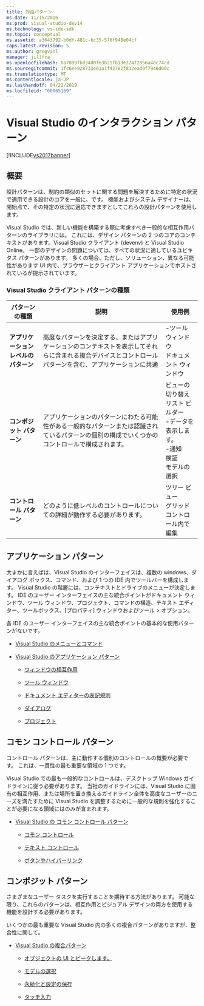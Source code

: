 ```yaml
---
title: 対話パターン
ms.date: 11/15/2016
ms.prod: visual-studio-dev14
ms.technology: vs-ide-sdk
ms.topic: conceptual
ms.assetid: a3643792-b0df-481c-bc35-576f948e04cf
caps.latest.revision: 5
ms.author: gregvanl
manager: jillfra
ms.openlocfilehash: 8a7899fbd34d0f63b21fb13e224f2856a4dc74cd
ms.sourcegitcommit: 1fc6ee928733e61a1f42782f832ead9f7946d00c
ms.translationtype: MT
ms.contentlocale: ja-JP
ms.lasthandoff: 04/22/2019
ms.locfileid: "60065169"
---
```

# <a name="interaction-patterns-for-visual-studio"></a>Visual Studio のインタラクション パターン
[!INCLUDE[vs2017banner](../../includes/vs2017banner.md)]

## <a name="overview"></a>概要
 設計パターンは、制約の類似のセットに関する問題を解決するために特定の状況で適用できる設計のコアを一般に、です。 機能およびシステム デザイナーは、開始点で、その特定の状況に適応できますとしてこれらの設計パターンを使用します。

 Visual Studio では、新しい機能を構築する際に考慮すべき一般的な相互作用パターンのライブラリには。 これには、デザイン パターンの 2 つのコアのコンテキストがあります。Visual Studio クライアント (devenv) と Visual Studio Online。 一部のデザインの問題については、すべての状況に適しているユビキタス パターンがあります。 多くの場合、ただし、ソリューション、異なる可能性があります UI 内で、ブラウザーとクライアント アプリケーションでホストされているが提示されています。

### <a name="visual-studio-client-pattern-types"></a>Visual Studio クライアント パターンの種類

|パターンの種類|説明|使用例|
|------------------|-----------------|--------------|
|**アプリケーション レベルのパターン**|高度なパターンを決定する、またはアプリケーションのコンテキストを表示してそれらに含まれる複合デバイスとコントロール パターンを含む、アプリケーションに共通|-ツール ウィンドウ<br />ドキュメント ウィンドウ|
|**コンポジット パターン**|アプリケーションのパターンにわたる可能性がある一般的なパターンまたは認識されているパターンの個別の構成でいくつかのコントロールで構成されます。|ビューの切り替え<br />リスト ビルダー<br />-データを表示します。<br />-通知<br />検証<br />モデルの選択|
|**コントロール パターン**|どのように低レベルのコントロールについての詳細が動作する必要があります。|ツリー ビュー<br />グリッド コントロール内で編集|

## <a name="application-patterns"></a>アプリケーション パターン
 大まかに言えばは、Visual Studio のインターフェイスは、複数の windows、ダイアログ ボックス、コマンド、および 1 つの IDE 内でツールバーを構成します。 Visual Studio の階層には、コンテキストとドライブのメニューが決定します。 IDE のユーザー インターフェイスの主な統合ポイントがドキュメント ウィンドウ、ツール ウィンドウ、プロジェクト、コマンドの構造、テキスト エディター、ツールボックス、[プロパティ] ウィンドウおよびツール > オプション。

 各 IDE のユーザー インターフェイスの主な統合ポイントの基本的な使用パターンがないです。

- [Visual Studio のメニューとコマンド](../../extensibility/ux-guidelines/menus-and-commands-for-visual-studio.md)

- [Visual Studio のアプリケーション パターン](../../extensibility/ux-guidelines/application-patterns-for-visual-studio.md)

    - [ウィンドウの相互作用](../../extensibility/ux-guidelines/application-patterns-for-visual-studio.md#BKMK_WindowInteractions)

    - [ツール ウィンドウ](../../extensibility/ux-guidelines/application-patterns-for-visual-studio.md#BKMK_ToolWindows)

    - [ドキュメント エディターの表記規則](../../extensibility/ux-guidelines/application-patterns-for-visual-studio.md#BKMK_DocumentEditorConventions)

    - [ダイアログ](../../extensibility/ux-guidelines/application-patterns-for-visual-studio.md#BKMK_Dialogs)

    - [プロジェクト](../../extensibility/ux-guidelines/application-patterns-for-visual-studio.md#BKMK_Projects)

## <a name="common-control-patterns"></a>コモン コントロール パターン
 コントロール パターンは、主に動作する個別のコントロールの概要が必要です。 これは、一貫性の最も重要な領域の 1 つです。

 Visual Studio での最も一般的なコントロールは、デスクトップ Windows ガイドラインに従う必要があります。 当社のガイドラインには、Visual Studio に固有の相互作用、または場所を置き換えるガイドライン全体を高度なユーザーのニーズを満たすために Visual Studio を調整するために一般的な規則を強化することが必要になる領域にはのみが含まれます。

- [Visual Studio の コモン コントロール パターン](../../extensibility/ux-guidelines/common-control-patterns-for-visual-studio.md)

    - [コモン コントロール](../../extensibility/ux-guidelines/common-control-patterns-for-visual-studio.md#BKMK_CommonControls)

    - [テキスト コントロール](../../extensibility/ux-guidelines/common-control-patterns-for-visual-studio.md#BKMK_TextControls)

    - [ボタンやハイパーリンク](../../extensibility/ux-guidelines/common-control-patterns-for-visual-studio.md#BKMK_ButtonsAndHyperlinks)

## <a name="composite-patterns"></a>コンポジット パターン
 さまざまなユーザー タスクを実行することを期待する方法があります。 可能な限り、これらのパターンは、相互作用とビジュアル デザインの両方を使用する機能を設計する必要があります。

 いくつかの最も重要な Visual Studio 内の多くの複合パターンがありますが、整合性に関して。

- [Visual Studio の複合パターン](../../extensibility/ux-guidelines/composite-patterns-for-visual-studio.md)

    - [オブジェクトの UI とピークします。](../../extensibility/ux-guidelines/composite-patterns-for-visual-studio.md#BKMK_OnObjectUI)

    - [モデルの選択](../../extensibility/ux-guidelines/composite-patterns-for-visual-studio.md#BKMK_SelectionModels)

    - [永続化と設定の保存](../../extensibility/ux-guidelines/composite-patterns-for-visual-studio.md#BKMK_PersistenceAndSavingSettings)

    - [タッチ入力](../../extensibility/ux-guidelines/composite-patterns-for-visual-studio.md#BKMK_TouchInput)
